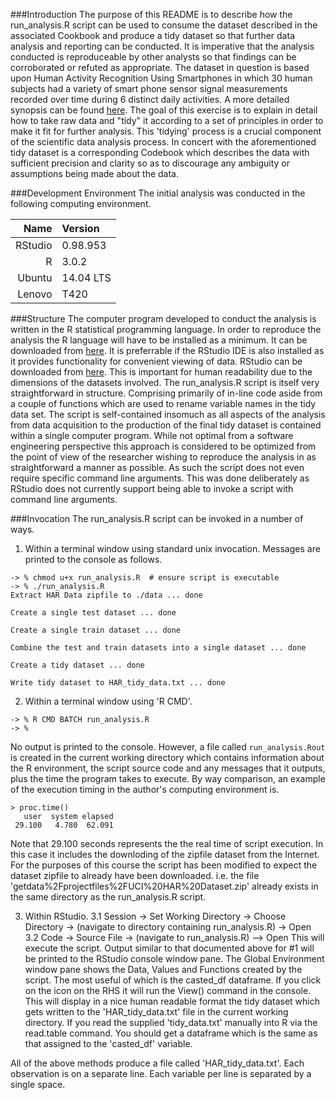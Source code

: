 ###Introduction
The purpose of this README is to describe how the run_analysis.R script can be used to consume the dataset described in the associated Cookbook and produce a tidy dataset so that further data analysis and reporting can be conducted. It is imperative that the analysis conducted is reproduceable by other analysts so that findings can be corroborated or refuted as appropriate.
The dataset in question is based upon Human Activity Recognition Using Smartphones in which 30 human subjects had a variety of smart phone sensor signal measurements recorded over time during 6 distinct daily activities. A more detailed synopsis can be found [here](http://archive.ics.uci.edu/ml/datasets/Human+Activity+Recognition+Using+Smartphones).
The goal of this exercise is to explain in detail how to take raw data and "tidy" it according to a set of principles in order to make it fit for further analysis. This 'tidying' process is a crucial component of the scientific data analysis process. In concert with the aforementioned tidy dataset is a corresponding Codebook which describes the data with sufficient precision and clarity so as to discourage any ambiguity or assumptions being made about the data.


###Development Environment
The initial analysis was conducted in the following computing environment.

|    Name | Version   |
|    ----:|:-------   |
| RStudio | 0.98.953  |
|       R | 3.0.2     |
|  Ubuntu | 14.04 LTS |
|  Lenovo | T420      |


###Structure
The computer program developed to conduct the analysis is written in the R statistical programming language. In order to reproduce the analysis the R language will have to be installed as a minimum. It can be downloaded from [here](http://www.r-project.org/). It is preferrable if the RStudio IDE is also installed as it provides functionality for convenient viewing of data. RStudio can be downloaded from [here](http://www.rstudio.com/products/rstudio/download/). This is important for human readability due to the dimensions of the datasets involved.
The run_analysis.R script is itself very straightforward in structure. Comprising primarily of in-line code aside from a couple of functions which are used to rename variable names in the tidy data set. The script is self-contained insomuch as all aspects of the analysis from data acquisition to the production of the final tidy dataset is contained within a single computer program. While not optimal from a software engineering perspective this approach is considered to be optimized from the point of view of the researcher wishing to reproduce the analysis in as straightforward a manner as possible. As such the script does not even require specific command line arguments. This was done deliberately as RStudio does not currently support being able to invoke a script with command line arguments.


###Invocation
The run_analysis.R script can be invoked in a number of ways.

1. Within a terminal window using standard unix invocation.
   Messages are printed to the console as follows.

```
-> % chmod u+x run_analysis.R  # ensure script is executable
-> % ./run_analysis.R        
Extract HAR Data zipfile to ./data ... done

Create a single test dataset ... done

Create a single train dataset ... done

Combine the test and train datasets into a single dataset ... done

Create a tidy dataset ... done

Write tidy dataset to HAR_tidy_data.txt ... done

```


2. Within a terminal window using 'R CMD'.

```
-> % R CMD BATCH run_analysis.R
-> %
```
No output is printed to the console. However, a file called `run_analysis.Rout` is created in the current working directory which contains information about the R environment, the script source code and any messages that it outputs, plus the time the program takes to execute. By way comparison, an example of the execution timing in the author's computing environment is.
```
> proc.time()
   user  system elapsed 
 29.100   4.780  62.091
```
Note that 29.100 seconds represents the the real time of script execution. In this case it includes the downloding of the zipfile dataset from the Internet. For the purposes of this course the script has been modified to expect the dataset zipfile to already have been downloaded. i.e. the file 'getdata%2Fprojectfiles%2FUCI%20HAR%20Dataset.zip' already exists in the same directory as the run_analysis.R script.


3. Within RStudio.
  3.1 Session -> Set Working Directory -> Choose Directory -> (navigate to directory containing run_analysis.R) -> Open
  3.2 Code  -> Source File -> (navigate to run_analysis.R) --> Open
This will execute the script. Output similar to that documented above for #1 will be printed to the RStudio console window pane. The Global Environment window pane shows the Data, Values and Functions created by the script. The most useful of which is the casted_df dataframe. If you click on the icon on the RHS it will run the View() command in the console. This will display in a nice human readable format the tidy dataset which gets written to the 'HAR_tidy_data.txt' file in the current working directory.
If you read the supplied 'tidy_data.txt' manually into R via the read.table command. You should get a dataframe which is the same as that assigned to the 'casted_df' variable.


All of the above methods produce a file called 'HAR_tidy_data.txt'. Each observation is on a separate line. Each variable per line is separated by a single space.
